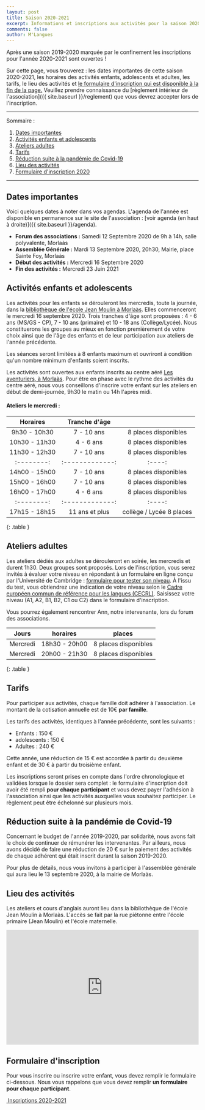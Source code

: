```yaml
---
layout: post
title: Saison 2020-2021
excerpt: Informations et inscriptions aux activités pour la saison 2020-2021
comments: false
author: M'Langues
---
```


Après une saison 2019-2020 marquée par le confinement 
les inscriptions pour l'année 2020-2021 sont ouvertes !

Sur cette page, vous trouverez : les dates importantes de cette saison 2020-2021,
les horaires des activités enfants, adolescents et adultes, les tarifs, le lieu
des activités et [le formulaire d'inscription qui est disponible à la fin de la page.](#formulaire-dinscription)
Veuillez prendre connaissance du
[règlement intérieur de l'association]({{ site.baseurl }}/reglement) que vous
devrez accepter lors de l'inscription.

---

Sommaire :

1. [Dates importantes](#dates-importantes)
2. [Activités enfants et adolescents](#activités-enfants-et-adolescents)
3. [Ateliers adultes](#ateliers-adultes)
4. [Tarifs](#tarifs)
5. [Réduction suite à la pandémie de Covid-19](#réduction-suite-à-la-pandémie-de-covid-19)
6. [Lieu des activités](#lieu-des-activités)
7. [Formulaire d'inscription 2020](#formulaire-dinscription)

---

## Dates importantes

Voici quelques dates à noter dans vos agendas. L'agenda de l'année est disponible
en permanence sur le site de l'association : [voir agenda (en haut à droite)]({{ site.baseurl }}/agenda).

* **Forum des associations :** Samedi 12 Septembre 2020 de 9h à 14h, salle polyvalente, Morlaàs
* **Assemblée Générale :**  Mardi 13 Septembre 2020, 20h30, Mairie, place Sainte Foy, Morlaàs
* **Début des activités :** Mercredi 16 Septembre 2020
* **Fin des activités :** Mercredi 23 Juin 2021

## Activités enfants et adolescents

Les activités pour les enfants se dérouleront les mercredis, toute la journée,
dans la [bibliothèque de l'école Jean Moulin à Morlaàs](#lieu-des-activités).
Elles commenceront le mercredi 16 septembre 2020.
Trois tranches d'âge sont proposées : 4 - 6 ans (MS/GS - CP), 7 - 10 ans (primaire)
et 10 - 18 ans (Collège/Lycée). Nous constituerons les groupes au mieux en 
fonction premièrement de votre choix ainsi que de l'âge des enfants et de leur
participation aux ateliers de l'année précédente.

Les séances seront limitées à 8 enfants maximum et ouvriront à condition qu'un
nombre minimum d'enfants soient inscrits.

Les activités sont ouvertes aux enfants inscrits au centre aéré
[Les aventuriers, à Morlaàs](http://www.cc-paysdemorlaas.fr/index.php/enfance-jeunesse/les-aventuriers). Pour être en phase avec le rythme des activités du
centre aéré, nous vous conseillons d'inscrire votre enfant sur les ateliers en
début de demi-journée, 9h30 le matin ou 14h l'après midi.

#### Ateliers le mercredi :

| Horaires | Tranche d'âge |      |
|:--------:|:-------------:|:----:|
| 9h30 - 10h30  | 7 - 10 ans | 8 places disponibles |
| 10h30 - 11h30 | 4 - 6 ans  | 8 places disponibles |
| 11h30 - 12h30 | 7 - 10 ans | 8 places disponibles |
|:--------:|:-------------:|:----:|
| 14h00 - 15h00 | 7 - 10 ans | 8 places disponibles |
| 15h00 - 16h00 | 7 - 10 ans | 8 places disponibles |
| 16h00 - 17h00 | 4 - 6 ans | 8 places disponibles |
|:--------:|:-------------:|:----:|
| 17h15 - 18h15 | 11 ans et plus | collège / Lycée 8 places|
{: .table }


## Ateliers adultes

Les ateliers dédiés aux adultes se dérouleront en soirée, les mercredis et durent
1h30. Deux groupes sont proposés. Lors de l'inscription, vous serez invités à
évaluer votre niveau en répondant à un formulaire en ligne conçu par l'Université
de Cambridge : [formulaire pour tester son niveau](https://www.cambridgeenglish.org/fr/test-your-english/).
À l'issu du test, vous obtiendrez une indication de votre niveau selon le
[Cadre européen commun de référence pour les langues (CECRL)](http://www.cambridgeenglish.org/fr/exams-and-qualifications/cefr/).
Saisissez votre niveau (A1, A2, B1, B2, C1 ou C2) dans le formulaire d'inscription.

Vous pourrez également rencontrer Ann, notre intervenante, lors du forum des 
associations.

| Jours | horaires | places |
|:--------:|:-------------:|:----:|
| Mercredi | 18h30 - 20h00  | 8 places disponibles |
| Mercredi | 20h00 - 21h30  | 8 places disponibles |
{: .table }

## Tarifs

Pour participer aux activités, chaque famille doit adhérer à l'association. Le
montant de la cotisation annuelle est de 10€ **par famille**. 

Les tarifs des activités, identiques à l'année précédente, sont les suivants :

* Enfants : 150 € 
* adolescents : 150 €
* Adultes : 240 €

Cette année, une réduction de 15 € est accordée à partir du deuxième enfant et 
de 30 € à partir du troisième enfant.

Les inscriptions seront prises en compte dans l'ordre chronologique et validées
lorsque le dossier sera complet : le formulaire d'inscription doit avoir été rempli
**pour chaque participant** et vous devez payer l'adhésion à l'association
ainsi que les activités auxquelles vous souhaitez participer. Le règlement peut
être échelonné sur plusieurs mois.

## Réduction suite à la pandémie de Covid-19

Concernant le budget de l'année 2019-2020, par solidarité, nous avons fait le 
choix de continuer de rémunérer les intervenantes. Par ailleurs, nous avons
décidé de faire une réduction de 20 € sur le paiement des activités de chaque
adhérent qui était inscrit durant la saison 2019-2020.

Pour plus de détails, nous vous invitons à participer à l'assemblée générale
qui aura lieu le 13 septembre 2020, à la mairie de Morlaàs.

## Lieu des activités

Les ateliers et cours d'anglais auront lieu dans la bibliothèque de l'école
Jean Moulin à Morlaàs. L'accès se fait par la rue piétonne entre l'école
primaire (Jean Moulin) et l'école maternelle.

<iframe width="100%" height="300px" frameborder="0" allowfullscreen src="https://umap.openstreetmap.fr/fr/map/mlangues_358859?scaleControl=false&miniMap=false&scrollWheelZoom=true&zoomControl=true&allowEdit=false&moreControl=true&searchControl=null&tilelayersControl=null&embedControl=null&datalayersControl=true&onLoadPanel=undefined&captionBar=false"></iframe>

## Formulaire d'inscription

Pour vous inscrire ou inscrire votre enfant, vous devez remplir le
formulaire ci-dessous. Nous vous rappelons que vous devez remplir
**un formulaire pour chaque participant**.

<p class="text-center">
    <a href="{{ site.baseurl }}/inscriptions " role="button" class="btn btn-lg btn-success" aria-label="Remove">
        <span class="far fa-check-circle" aria-hidden="true"></span>
        &nbsp;Inscriptions 2020-2021
    </a>
</p>
